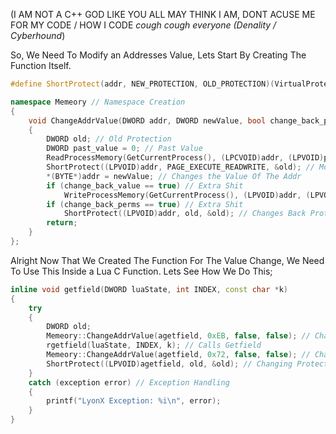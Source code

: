 (I AM NOT A C++ GOD LIKE YOU ALL MAY THINK I AM, DONT ACUSE ME FOR MY CODE / HOW I CODE *cough cough everyone (Denality / Cyberhound*)

So, We Need To Modify an Addresses Value, Lets Start By Creating The Function Itself.

```c++
#define ShortProtect(addr, NEW_PROTECTION, OLD_PROTECTION)(VirtualProtect(addr, sizeof(int), NEW_PROTECTION, OLD_PROTECTION))

namespace Memeory // Namespace Creation
{
	void ChangeAddrValue(DWORD addr, DWORD newValue, bool change_back_perms, bool change_back_value) // Creating The Function
	{
		DWORD old; // Old Protection
		DWORD past_value = 0; // Past Value
		ReadProcessMemory(GetCurrentProcess(), (LPCVOID)addr, (LPVOID)past_value, sizeof(DWORD), 0); // Reads The Old Data
		ShortProtect((LPVOID)addr, PAGE_EXECUTE_READWRITE, &old); // Modifies The Protection So We Can Write To It
		*(BYTE*)addr = newValue; // Changes the Value Of The Addr
		if (change_back_value == true) // Extra Shit
			WriteProcessMemory(GetCurrentProcess(), (LPVOID)addr, (LPVOID)past_value, sizeof(DWORD), 0); // Changes Back Value
		if (change_back_perms == true) // Extra Shit
			ShortProtect((LPVOID)addr, old, &old); // Changes Back Protection
		return;
	}
};

```

Alright Now That We Created The Function For The Value Change, We Need To Use This Inside a Lua C Function. 
Lets See How We Do This;

```c++
inline void getfield(DWORD luaState, int INDEX, const char *k)
{
	try
	{
		DWORD old;
		Memeory::ChangeAddrValue(agetfield, 0xEB, false, false); // Changes The Jump
		rgetfield(luaState, INDEX, k); // Calls Getfield
		Memeory::ChangeAddrValue(agetfield, 0x72, false, false); // Changes Back The Value Or Memcheck Is Triggered
		ShortProtect((LPVOID)agetfield, old, &old); // Changing Protection Back To Normal 
	}
	catch (exception error) // Exception Handling 
	{
		printf("LyonX Exception: %i\n", error);
	}
}
```
